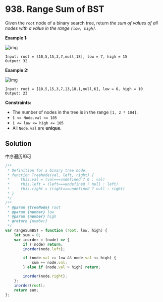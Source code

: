 # 938. Range Sum of BST

Given the `root` node of a binary search tree, return _the sum of values of all nodes with a value in the range `[low, high]`_.

**Example 1:**

![img](https://assets.leetcode.com/uploads/2020/11/05/bst1.jpg)

```
Input: root = [10,5,15,3,7,null,18], low = 7, high = 15
Output: 32
```

**Example 2:**

![img](https://assets.leetcode.com/uploads/2020/11/05/bst2.jpg)

```
Input: root = [10,5,15,3,7,13,18,1,null,6], low = 6, high = 10
Output: 23
```

**Constraints:**

-   The number of nodes in the tree is in the range `[1, 2 * 104]`.
-   `1 <= Node.val <= 105`
-   `1 <= low <= high <= 105`
-   All `Node.val` are **unique**.

## Solution

中序遍历即可

```javascript
/**
 * Definition for a binary tree node.
 * function TreeNode(val, left, right) {
 *     this.val = (val===undefined ? 0 : val)
 *     this.left = (left===undefined ? null : left)
 *     this.right = (right===undefined ? null : right)
 * }
 */
/**
 * @param {TreeNode} root
 * @param {number} low
 * @param {number} high
 * @return {number}
 */
var rangeSumBST = function (root, low, high) {
    let sum = 0;
    var inorder = (node) => {
        if (!node) return;
        inorder(node.left);

        if (node.val >= low && node.val <= high) {
            sum += node.val;
        } else if (node.val > high) return;

        inorder(node.right);
    };
    inorder(root);
    return sum;
};
```
